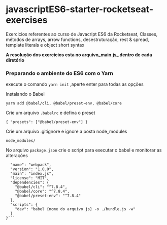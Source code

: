# javascriptES6-starter-rocketseat-exercises
Exercicios referentes ao curso de Javacript ES6 da Rocketseat, Classes, métodos de arrays, arrow functions, desestruturação, rest &amp; spread, template literals e object short syntax


**A resolução dos exercícios esta no arquivo_main.js_ dentro de cada diretório**

### Preparando o ambiente do ES6 com o Yarn
execute o comando ```yarn init``` ,aperte enter para todas as opções

Instalando o Babel

```yarn add @babel/cli, @babel/preset-env, @babel/core```

Crie um arquivo `.babelrc` e defina o preset

```{ "presets": ["@babel/preset-env"] }```

Crie um arquivo .gitignore e ignore a posta node_modules

```node_modules/```

No arquivo `package.json` crie o script para executar o babel e monitorar as alterações

```{
  "name": "webpack",
  "version": "1.0.0",
  "main": "index.js",
  "license": "MIT",
  "dependencies": {
    "@babel/cli": "^7.8.4",
    "@babel/core": "^7.8.4",
    "@babel/preset-env": "^7.8.4"
  },
  "scripts": {
    "dev": "babel {nome do arquivo js} -o ./bundle.js -w"
  }
}```


